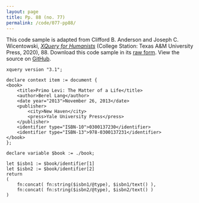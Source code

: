 ```yaml
---
layout: page
title: Pp. 88 (no. 77)
permalink: /code/077-pp88/
---
```


This code sample is adapted from Clifford B. Anderson and Joseph C. Wicentowski, 
[_XQuery for Humanists_](/) (College Station: Texas A&M University Press, 2020), 88. 
Download this code sample in its [raw form](/code/077-pp88/077-pp88.xq).
View the source on [GitHub](https://github.com/coding4humanists/xquery4humanists/blob/release/code/077-pp88/077-pp88.xq).

```xquery
xquery version "3.1";

declare context item := document {
<book>
    <title>Primo Levi: The Matter of a Life</title>
    <author>Berel Lang</author>
    <date year="2013">November 26, 2013</date>
    <publisher>
        <city>New Haven</city>
        <press>Yale University Press</press>
    </publisher>
    <identifier type="ISBN-10">0300137230</identifier>
    <identifier type="ISBN-13">978-0300137231</identifier>
</book>
};

declare variable $book := ./book;

let $isbn1 := $book/identifier[1]
let $isbn2 := $book/identifier[2]
return
(
    fn:concat( fn:string($isbn1/@type), $isbn1/text() ),
    fn:concat( fn:string($isbn2/@type), $isbn2/text() )
)
```  
